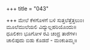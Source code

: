 +++
title = "043"

+++
ಮೇಲೆ ಕೆಳಗೊಳಗೆ ಬಳಿ ಸುತ್ತಲೆತ್ತೆತ್ತಲುಂ।  
ಮೂಲೆಮುಲೆಯಲಿ ವಿದ್ಯುಲ್ಲಹರಿಯೊಂದು॥  
ಧೂಲಿಕಣ ಭೂಗೋಳ ರವಿ ಚಂದ್ರ ತಾರೆಗಳ।  
ಚಾಲಿಪುದು ಬಿಡು ಕೊಡದೆ - ಮಂಕುತಿಮ್ಮ॥  
